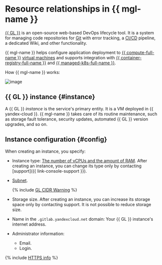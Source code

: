# Resource relationships in {{ mgl-name }}

[{{ GL }}](https://about.gitlab.com/) is an open-source web-based DevOps lifecycle tool. It is a system for managing code repositories for [Git](https://git-scm.com/) with error tracking, a [CI/CD](https://en.wikipedia.org/wiki/CI/CD) pipeline, a dedicated Wiki, and other functionality.

{{ mgl-name }} helps configure application deployment to [{{ compute-full-name }}](../../compute/) [virtual machines](../../compute/concepts/vm.md) and supports integration with [{{ container-registry-full-name }}](../../container-registry/) and [{{ managed-k8s-full-name }}](../../managed-kubernetes/).

How {{ mgl-name }} works:

![image](../../_assets/managed-gitlab/gitlab_schema_en.svg)

## {{ GL }} instance {#instance}

A {{ GL }} _instance_ is the service's primary entity. It is a VM deployed in {{ yandex-cloud }}. {{ mgl-name }} takes care of its routine maintenance, such as storage fault tolerance, security updates, automated {{ GL }} version upgrades, and so on.

## Instance configuration {#config}

When creating an instance, you specify:
* Instance type: [The number of vCPUs and the amount of RAM](../../compute/concepts/vm-platforms.md). After creating an instance, you can change its type only by contacting [support]({{ link-console-support }}).
* [Subnet](../../vpc/concepts/network.md#subnet).

  {% include [GL CIDR Warning](../../_includes/managed-gitlab/cidr-note.md) %}

* Storage size. After creating an instance, you can increase its storage space only by contacting support. It is not possible to reduce storage size.
* Name in the `.gitlab.yandexcloud.net` domain: Your {{ GL }} instance's internet address.
* Administrator information:
  * Email.
  * Login.

{% include [HTTPS info](../../_includes/managed-gitlab/note-https.md) %}
